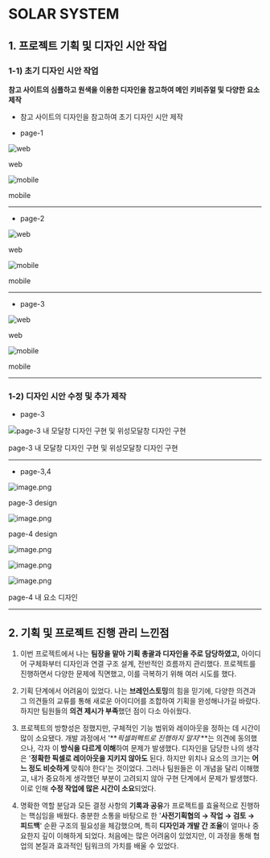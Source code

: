 # SOLAR SYSTEM

## 1. 프로젝트 기획 및 디자인 시안 작업

### 1-1) 초기 디자인 시안 작업

**참고 사이트의 심플하고 원색을 이용한 디자인을 참고하여 메인 키비쥬얼 및 다양한 요소 제작**

- 참고 사이트의 디자인을 참고하여 초기 디자인 시안 제작

- page-1

![web](/md-img/sws/image.png)

web

![mobile](/md-img/sws/image-1.png)

mobile

---

- page-2

![web](/md-img/sws/image2.png)

web

![mobile](/md-img/sws/image3.png)

mobile

---

- page-3

![web](/md-img/sws/image4.png)

web

![mobile](/md-img/sws/image5.png)

mobile

---

### 1-2) 디자인 시안 수정 및 추가 제작

- page-3

![page-3 내 모달창 디자인 구현 및 위성모달창 디자인 구현](/md-img/sws/image6.png)

page-3 내 모달창 디자인 구현 및 위성모달창 디자인 구현

---

- page-3,4

![image.png](/md-img/sws/image7.png)

page-3 design

![image.png](/md-img/sws/image8.png)

page-4 design

![image.png](/md-img/sws/image9.png)

![image.png](/md-img/sws/image10.png)

![image.png](/md-img/sws/image11.png)

page-4 내 요소 디자인

---

## 2. 기획 및 프로젝트 진행 관리 느낀점

1. 이번 프로젝트에서 나는 **팀장을 맡아** **기획 총괄과 디자인을 주로 담당하였고,**
   아이디어 구체화부터 디자인과 연결 구조 설계, 전반적인 흐름까지 관리했다.
   프로젝트를 진행하면서 다양한 문제에 직면했고, 이를 극복하기 위해 여러 시도를 했다.

2. 기획 단계에서 어려움이 있었다. 나는 **브레인스토밍**의 힘을 믿기에, 다양한 의견과
   그 의견들의 교류를 통해 새로운 아이디어를 조합하여 기획을 완성해나가길 바랐다.
   하지만 팀원들의 **의견 제시가 부족**했던 점이 다소 아쉬웠다.

3. 프로젝트의 방향성은 정했지만, 구체적인 기능 범위와 레이아웃을 정하는 데
   시간이 많이 소요됐다. 개발 과정에서 '**_픽셀퍼펙트로 진행하지 말자_'**는
   의견에 동의했으나, 각자 이 **방식을 다르게 이해**하여 문제가 발생했다.
   디자인을 담당한 나의 생각은 '**정확한 픽셀로 레이아웃을 지키지 않아도** 된다.
   하지만 위치나 요소의 크기는 **어느 정도 비슷하게** 맞춰야 한다'는 것이었다.
   그러나 팀원들은 이 개념을 달리 이해했고, 내가 중요하게 생각했던 부분이 고려되지 않아
   구현 단계에서 문제가 발생했다. 이로 인해 **수정 작업에 많은 시간이 소요**되었다.

4. 명확한 역할 분담과 모든 결정 사항의 **기록과 공유**가 프로젝트를 효율적으로
   진행하는 핵심임을 배웠다. 충분한 소통을 바탕으로 한 '**사전기획협의 → 작업 → 검토 → 피드백**'
   순환 구조의 필요성을 체감했으며, 특히 **디자인과 개발 간 조율**이 얼마나 중요한지
   깊이 이해하게 되었다. 처음에는 많은 어려움이 있었지만, 이 과정을 통해 협업의
   본질과 효과적인 팀워크의 가치를 배울 수 있었다.
